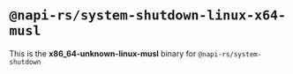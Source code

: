 # `@napi-rs/system-shutdown-linux-x64-musl`

This is the **x86_64-unknown-linux-musl** binary for `@napi-rs/system-shutdown`
